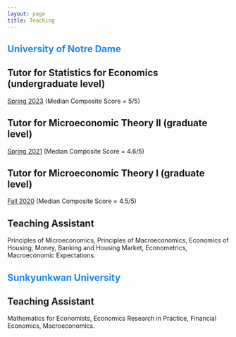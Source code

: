 ```yaml
---
layout: page
title: Teaching
---
```


##  <span style="color:#1E88E5"> University of Notre Dame</span>

## Tutor for Statistics for Economics (undergraduate level)
[Spring 2023](/uploads/Class_Report_Stats.pdf) (Median Composite Score = 5/5)

## Tutor for Microeconomic Theory II (graduate level)

[Spring 2021](/uploads/Class_Report_Micro_II.pdf) (Median Composite Score = 4.6/5)

## Tutor for Microeconomic Theory I (graduate level)
[Fall 2020](/uploads/Class_Report_Micro_I.pdf)   (Median Composite Score = 4.5/5)

## Teaching Assistant
Principles of Microeconomics, Principles of Macroeconomics, Economics of Housing, Money, Banking and Housing Market, Econometrics, Macroeconomic Expectations.


## <span style="color:#1E88E5"> Sunkyunkwan University </span>

## Teaching Assistant
Mathematics for Economists, Economics Research in Practice, Financial Economics, Macroeconomics.
